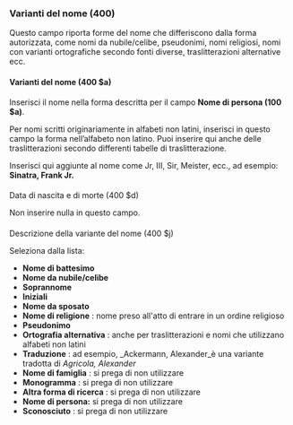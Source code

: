 ### **Varianti del nome&nbsp;(400)**

Questo campo riporta forme del nome che differiscono dalla forma autorizzata, come nomi da nubile/celibe, pseudonimi, nomi religiosi, nomi con varianti ortografiche secondo fonti diverse, traslitterazioni alternative ecc.

#### **Varianti del nome** (400 $a)

Inserisci il nome nella forma descritta per il campo **Nome di persona (100 $a)**.

Per nomi scritti originariamente in alfabeti non latini, inserisci in questo campo la forma nell’alfabeto non latino. Puoi inserire qui anche delle traslitterazioni secondo differenti tabelle di traslitterazione.  

Inserisci qui aggiunte al nome come Jr, III, Sir, Meister, ecc., ad esempio: **Sinatra, Frank Jr.**

####   
Data di nascita e di morte (400 $d)

Non inserire nulla in questo campo.

####   
Descrizione della variante del nome (400 $j)

Seleziona dalla lista:

- **Nome di battesimo**  
- **Nome da nubile/celibe**  
- **Soprannome**
- **Iniziali**
- **Nome da sposato**  
- **Nome di religione** : nome preso all'atto di entrare in un ordine religioso  
- **Pseudonimo**
- **Ortografia alternativa** : anche per traslitterazioni e nomi che utilizzano alfabeti non latini  
- **Traduzione** : ad esempio, _Ackermann, Alexander_è una variante tradotta di _Agricola, Alexander_
- **Nome di famiglia** : si prega di non utilizzare
- **Monogramma** : si prega di non utilizzare  
- **Altra forma di ricerca** : si prega di non utilizzare
- **Nome di persona:** si prega di non utilizzare
- **Sconosciuto** : si prega di non utilizzare